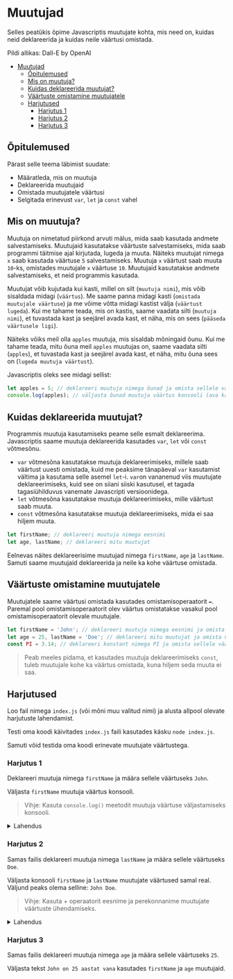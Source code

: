 # Muutujad

Selles peatükis õpime Javascriptis muutujate kohta, mis need on, kuidas neid deklareerida ja kuidas neile väärtusi omistada.



Pildi allikas: Dall-E by OpenAI

- [Muutujad](#muutujad)
  - [Õpitulemused](#õpitulemused)
  - [Mis on muutuja?](#mis-on-muutuja)
  - [Kuidas deklareerida muutujat?](#kuidas-deklareerida-muutujat)
  - [Väärtuste omistamine muutujatele](#väärtuste-omistamine-muutujatele)
  - [Harjutused](#harjutused)
    - [Harjutus 1](#harjutus-1)
    - [Harjutus 2](#harjutus-2)
    - [Harjutus 3](#harjutus-3)

## Õpitulemused

Pärast selle teema läbimist suudate:
- Määratleda, mis on muutuja
- Deklareerida muutujaid
- Omistada muutujatele väärtusi
- Selgitada erinevust `var`, `let` ja `const` vahel

## Mis on muutuja?

Muutuja on nimetatud piirkond arvuti mälus, mida saab kasutada andmete salvestamiseks. Muutujaid kasutatakse väärtuste salvestamiseks, mida saab programmi täitmise ajal kirjutada, lugeda ja muuta. Näiteks muutujat nimega `x` saab kasutada väärtuse `5` salvestamiseks. Muutuja `x` väärtust saab muuta `10`-ks, omistades muutujale `x` väärtuse `10`. Muutujaid kasutatakse andmete salvestamiseks, et neid programmis kasutada.

Muutujat võib kujutada kui kasti, millel on silt (`muutuja nimi`), mis võib sisaldada midagi (`väärtus`). Me saame panna midagi kasti (`omistada muutujale väärtuse`) ja me võime võtta midagi kastist välja (`väärtust lugeda`). Kui me tahame teada, mis on kastis, saame vaadata silti (`muutuja nimi`), et tuvastada kast ja seejärel avada kast, et näha, mis on sees (`pääseda väärtusele ligi`).

Näiteks võiks meil olla `apples` muutuja, mis sisaldab mõningaid õunu. Kui me tahame teada, mitu õuna meil `apples` muutujas on, saame vaadata silti (`apples`), et tuvastada kast ja seejärel avada kast, et näha, mitu õuna sees on (`lugeda muutuja väärtust`).

Javascriptis oleks see midagi sellist:

```javascript
let apples = 5; // deklareeri muutuja nimega õunad ja omista sellele väärtus 5 (pane 5 õuna kasti)
console.log(apples); // väljasta õunad muutuja väärtus konsooli (ava kast, vaata, mitu õuna sees on ja prindi väärtus konsooli)
```

## Kuidas deklareerida muutujat?

Programmis muutuja kasutamiseks peame selle esmalt deklareerima. Javascriptis saame muutuja deklareerida kasutades `var`, `let` või `const` võtmesõnu.

- `var` võtmesõna kasutatakse muutuja deklareerimiseks, millele saab väärtust uuesti omistada, kuid me peaksime tänapäeval `var` kasutamist vältima ja kasutama selle asemel `let`-i. `var`on vananenud viis muutujate deklareerimiseks, kuid see on siiani siiski kasutusel, et tagada tagasiühilduvus vanemate Javascripti versioonidega.
- `let` võtmesõna kasutatakse muutuja deklareerimiseks, mille väärtust saab muuta.
- `const` võtmesõna kasutatakse muutuja deklareerimiseks, mida ei saa hiljem muuta.

```javascript
let firstName; // deklareeri muutuja nimega eesnimi
let age, lastName; // deklareeri mitu muutujat
```

Eelnevas näites deklareerisime muutujad nimega `firstName`, `age` ja `lastName`. Samuti saame muutujaid deklareerida ja neile ka kohe väärtuse omistada.

## Väärtuste omistamine muutujatele

Muutujatele saame väärtusi omistada kasutades omistamisoperaatorit `=`. Paremal pool omistamisoperaatorit olev väärtus omistatakse vasakul pool omistamisoperaatorit olevale muutujale.

```js
let firstName = 'John'; // deklareeri muutuja nimega eesnimi ja omista sellele väärtus 'John'
let age = 25, lastName = 'Doe'; // deklareeri mitu muutujat ja omista neile väärtused
const PI = 3.14; // deklareeri konstant nimega PI ja omista sellele väärtus 3.14
```

> Peab meeles pidama, et kasutades muutuja deklareerimiseks `const`, tuleb muutujale kohe ka väärtus omistada, kuna hiljem seda muuta ei saa.

## Harjutused

Loo fail nimega `index.js` (või mõni muu valitud nimi) ja alusta allpool olevate harjutuste lahendamist.

Testi oma koodi käivitades `index.js` faili kasutades käsku `node index.js`.

Samuti võid testida oma koodi erinevate muutujate väärtustega.

### Harjutus 1

Deklareeri muutuja nimega `firstName` ja määra sellele väärtuseks `John`.

Väljasta `firstName` muutuja väärtus konsooli.

> Vihje: Kasuta `console.log()` meetodit muutuja väärtuse väljastamiseks konsooli.

<details>
  <summary>Lahendus</summary>

```js
let firstName = 'John'; // Deklareeri muutuja nimega firstName ja määra sellele väärtuseks 'John'

console.log(firstName); // Väljasta lastName muutuja väärtus konsooli
```
![Muutuja deklareerimine](DeclaringVariableWithValue.gif)

</details>

### Harjutus 2

Samas failis deklareeri muutuja nimega `lastName` ja määra sellele väärtuseks `Doe`.

Väljasta konsooli `firstName` ja `lastName` muutujate väärtused samal real. Väljund peaks olema selline: `John Doe`.

> Vihje: Kasuta + operaatorit eesnime ja perekonnanime muutujate väärtuste ühendamiseks.

<details>
  <summary>Lahendus</summary>

```js
let firstName = 'John'; // deklareeri muutuja nimega firstName ja määra sellele väärtuseks 'John'
let lastName = 'Doe'; // deklareeri muutuja nimega lastName ja määra sellele väärtuseks 'Doe'

console.log(firstName + ' ' + lastName); // prindi välja eesnimi ja perekonnanimi muutujate väärtused ühel real
```
</details>

### Harjutus 3

Samas failis deklareeri muutuja nimega `age` ja määra sellele väärtuseks `25`.

Väljasta tekst `John on 25 aastat vana` kasutades `firstName` ja `age` muutujaid.
